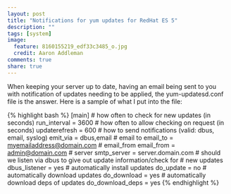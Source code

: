 ```yaml
---
layout: post
title: "Notifications for yum updates for RedHat ES 5"
description: ""
tags: [system]
image:
  feature: 8160155219_edf33c3485_o.jpg
  credit: Aaron Addleman
comments: true
share: true
---
```



When keeping your server up to date, having an email being sent to you with notification of updates needing to be applied, the yum-updatesd.conf file is the answer. Here is a sample of what I put into the file:

{% highlight bash %}
    [main]
    # how often to check for new updates (in seconds)
    run_interval = 3600
    # how often to allow checking on request (in seconds)
    updaterefresh = 600
    # how to send notifications (valid: dbus, email, syslog)
    emit_via = dbus,email
    # email to
    email_to = myemailaddress@domain.com
    # email_from
    email_from = admin@domain.com
    # server
    smtp_server = server.domain.com
    # should we listen via dbus to give out update information/check for
    # new updates
    dbus_listener = yes
    # automatically install updates
    do_update = no
    # automatically download updates
    do_download = yes
    # automatically download deps of updates
    do_download_deps = yes
{% endhighlight %}

